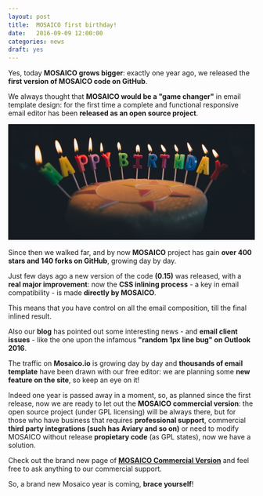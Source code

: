 ```yaml
---
layout: post
title:  MOSAICO first birthday!
date:   2016-09-09 12:00:00
categories: news
draft: yes
---
```


Yes, today **MOSAICO grows bigger**: exactly one year ago, we released the **first version of MOSAICO code on GitHub**.

We always thought that **MOSAICO would be a "game changer"** in email template design: for the first time a complete and functional responsive email editor has been **released as an open source project**.

![Happy Birthday](/assets/images/happybirthday.jpg)

Since then we walked far, and by now **MOSAICO** project has gain **over 400 stars and 140 forks on GitHub**, growing day by day.
<!--more-->
Just few days ago a new version of the code **(0.15)** was released, with a **real major improvement**: now the **CSS inlining process** - a key in email compatibility - is made **directly by MOSAICO**.

This means that you have control on all the email composition, till the final inlined result.

Also our **blog** has pointed out some interesting news - and **email client issues** - like the one upon the infamous **"random 1px line bug" on Outlook 2016**.

The traffic on **Mosaico.io** is growing day by day and **thousands of email template** have been drawn with our free editor: we are planning some **new feature on the site**, so keep an eye on it!

Indeed one year is passed away in a moment, so, as planned since the first release, now we are ready to let out the **MOSAICO commercial version**: the open source project (under GPL licensing) will be always there, but for those who have business that requires **professional support**, commercial **third party integrations (such has Aviary and so on)** or need to modify MOSAICO without release **propietary code** (as GPL states), now we have a solution.

Check out the brand new page of **[MOSAICO Commercial Version](http://mosaico.io/commercial/)** and feel free to ask anything to our commercial support.

So, a brand new Mosaico year is coming, **brace yourself**!
